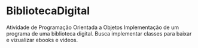 # BibliotecaDigital
Atividade de Programação Orientada a Objetos
Implementação de um programa de uma biblioteca digital.
Busca implementar classes para baixar e vizualizar ebooks e videos.

